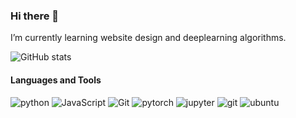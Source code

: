 <!--
**YellowAndGreen/YellowAndGreen** is a ✨ _special_ ✨ repository because its `README.md` (this file) appears on your GitHub profile.



Here are some ideas to get you started:

- 🔭 I’m currently working on ...
- 🌱 I’m currently learning ...
- 👯 I’m looking to collaborate on ...
- 🤔 I’m looking for help with ...
- 💬 Ask me about ...
- 📫 How to reach me: ...
- 😄 Pronouns: ...
- ⚡ Fun fact: ...
-->

### Hi there 👋
I’m currently learning website design and deeplearning algorithms.

![GitHub stats](https://github-readme-stats.vercel.app/api?username=YellowAndGreen&hide_title=true&hide_border=true&show_icons=true&include_all_commits=true&count_private=true&line_height=21&text_color=000&icon_color=fff&bg_color=1F4037,536976,92FFC0,0396FF&theme=Midnight)

#### Languages and Tools
![python](https://img.shields.io/badge/python-3.9-orange?style=for-the-badge&logo=python&logoColor=orange)
![JavaScript](https://img.shields.io/badge/-JavaScript-%23F7DF1C?style=for-the-badge&logo=javascript&logoColor=000000&labelColor=%23ECD83E&color=%23ECD83E)
![Git](https://img.shields.io/badge/-Git-%23ED5A47?style=for-the-badge&logo=git&logoColor=%23ffffff)
<img alt="pytorch" src="https://img.shields.io/badge/PyTorch-EE4C2C?style=for-the-badge&logo=PyTorch&logoColor=white" >
<img alt="jupyter" src="https://img.shields.io/badge/Jupyter-F37626.svg?style=for-the-badge&logo=Jupyter&logoColor=white" >
<img alt="git" src="https://img.shields.io/badge/Git-F05032?style=for-the-badge&logo=git&logoColor=white" >
<img alt="ubuntu" src="https://img.shields.io/badge/Ubuntu-E95420?style=for-the-badge&logo=ubuntu&logoColor=white" >



